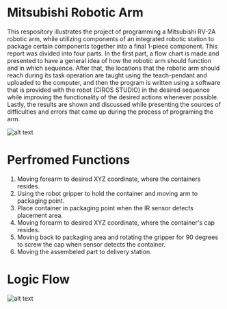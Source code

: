 # Mitsubishi Robotic Arm
This respository illustrates the project of programming a Mitsubishi RV-2A robotic arm, while utilizing components of an integrated robotic station to package certain components together into a final 1-piece component. This report was divided into four parts. In the first part, a flow chart is made and presented to have a general idea of how the robotic arm should function and in which sequence. After that, the locations that the robotic arm should reach during its task operation are taught using the teach-pendant and uploaded to the computer, and then the program is written using a software that is provided with the robot (CIROS STUDIO) in the desired sequence while improving the functionality of the desired actions whenever possible. Lastly, the results are shown and discussed while presenting the sources of difficulties and errors that came up during the process of programing the arm.

  ![alt text](https://github.com/waliddib095/Mitsubishi-Robotic-Arm-/blob/main/Images/Screen%20Shot%202021-01-15%20at%205.12.42%20AM.png)
# Perfromed Functions

1. Moving forearm to desired XYZ coordinate, where the containers resides.
2. Using the robot gripper to hold the container and moving arm to packaging point.
3. Place container in packaging point when the IR sensor detects placement area.
4. Moving forearm to desired XYZ coordinate, where the container's cap resides.
5. Moving back to packaging area and rotating the gripper for 90 degrees to screw the cap when sensor detects the container.
6. Moving the assembeled part to delivery station.

  
# Logic Flow
![alt text](https://github.com/waliddib095/Mitsubishi-Robotic-Arm-/blob/main/Images/Screen%20Shot%202021-01-15%20at%205.16.07%20AM.png)
